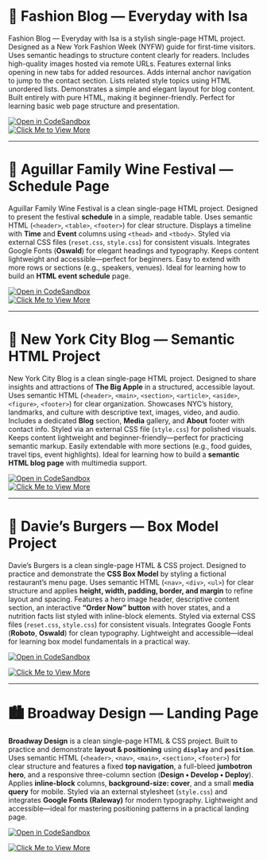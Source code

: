 # 🗽 Fashion Blog — Everyday with Isa  

Fashion Blog — Everyday with Isa is a stylish single-page HTML project.
Designed as a New York Fashion Week (NYFW) guide for first-time visitors.
Uses semantic headings to structure content clearly for readers.
Includes high-quality images hosted via remote URLs.
Features external links opening in new tabs for added resources.
Adds internal anchor navigation to jump to the contact section.
Lists related style topics using HTML unordered lists.
Demonstrates a simple and elegant layout for blog content.
Built entirely with pure HTML, making it beginner-friendly.
Perfect for learning basic web page structure and presentation.

[![Open in CodeSandbox](https://img.shields.io/badge/Open%20in-CodeSandbox-black?style=for-the-badge&logo=codesandbox)](https://codesandbox.io/p/sandbox/github/SunilKumarPeela/FashionBlog)  
[![Click Me to View More](https://img.shields.io/badge/Click%20Me%20to%20View%20More-blue?style=for-the-badge)](https://github.com/SunilKumarPeela/FashionBlog/tree/main)  

---
# 🍷 Aguillar Family Wine Festival — Schedule Page  

Aguillar Family Wine Festival is a clean single-page HTML project.  Designed to present the festival **schedule** in a simple, readable table.  Uses semantic HTML (`<header>`, `<table>`, `<footer>`) for clear structure.  Displays a timeline with **Time** and **Event** columns using `<thead>` and `<tbody>`.  Styled via external CSS files (`reset.css`, `style.css`) for consistent visuals.  Integrates Google Fonts (**Oswald**) for elegant headings and typography.  Keeps content lightweight and accessible—perfect for beginners.  Easy to extend with more rows or sections (e.g., speakers, venues).  Ideal for learning how to build an **HTML event schedule** page.

[![Open in CodeSandbox](https://img.shields.io/badge/Open%20in-CodeSandbox-black?style=for-the-badge&logo=codesandbox)](https://codesandbox.io/p/sandbox/github/SunilKumarPeela/AguillarWineFestival)  
[![Click Me to View More](https://img.shields.io/badge/Click%20Me%20to%20View%20More-blue?style=for-the-badge)](https://github.com/SunilKumarPeela/AguillarWineFestival)  

---


# 🗽 New York City Blog — Semantic HTML Project

New York City Blog is a clean single-page HTML project. Designed to share insights and attractions of **The Big Apple** in a structured, accessible layout. Uses semantic HTML (`<header>`, `<main>`, `<section>`, `<article>`, `<aside>`, `<figure>`, `<footer>`) for clear organization. Showcases NYC’s history, landmarks, and culture with descriptive text, images, video, and audio. Includes a dedicated **Blog** section, **Media** gallery, and **About** footer with contact info. Styled via an external CSS file (`style.css`) for polished visuals. Keeps content lightweight and beginner-friendly—perfect for practicing semantic markup. Easily extendable with more sections (e.g., food guides, travel tips, event highlights). Ideal for learning how to build a **semantic HTML blog page** with multimedia support.

[![Open in CodeSandbox](https://img.shields.io/badge/Open%20in-CodeSandbox-black?style=for-the-badge&logo=codesandbox)](https://codesandbox.io/p/sandbox/github/SunilKumarPeela/SymanticHTML)  
[![Click Me to View More](https://img.shields.io/badge/Click%20Me%20to%20View%20More-blue?style=for-the-badge)](https://github.com/SunilKumarPeela/SymanticHTML)

---

# 🍔 Davie’s Burgers — Box Model Project  

Davie’s Burgers is a clean single-page HTML & CSS project. Designed to practice and demonstrate the **CSS Box Model** by styling a fictional restaurant’s menu page. Uses semantic HTML (`<nav>`, `<div>`, `<ul>`) for clear structure and applies **height, width, padding, border, and margin** to refine layout and spacing. Features a hero image header, descriptive content section, an interactive **“Order Now” button** with hover states, and a nutrition facts list styled with inline-block elements. Styled via external CSS files (`reset.css`, `style.css`) for consistent visuals. Integrates Google Fonts (**Roboto**, **Oswald**) for clean typography. Lightweight and accessible—ideal for learning box model fundamentals in a practical way.  

[![Open in CodeSandbox](https://img.shields.io/badge/Open%20in-CodeSandbox-black?style=for-the-badge&logo=codesandbox)](https://codesandbox.io/p/sandbox/github/SunilKumarPeela/The-Box-Model-Davie-s-Burgers)

[![Click Me to View More](https://img.shields.io/badge/Click%20Me%20to%20View%20More-blue?style=for-the-badge)](https://github.com/SunilKumarPeela/The-Box-Model-Davie-s-Burgers/tree/main)  


---

# 🏙️ Broadway Design — Landing Page  

**Broadway Design** is a clean single-page HTML & CSS project. Built to practice and demonstrate **layout & positioning** using **`display`** and **`position`**. Uses semantic HTML (`<header>`, `<nav>`, `<main>`, `<section>`, `<footer>`) for clear structure and features a fixed **top navigation**, a full-bleed **jumbotron hero**, and a responsive three-column section (**Design • Develop • Deploy**). Applies **inline-block** columns, **background-size: cover**, and a small **media query** for mobile. Styled via an external stylesheet (`style.css`) and integrates **Google Fonts (Raleway)** for modern typography. Lightweight and accessible—ideal for mastering positioning patterns in a practical landing page.  

[![Open in CodeSandbox](https://img.shields.io/badge/Open%20in-CodeSandbox-black?style=for-the-badge&logo=codesandbox)](https://codesandbox.io/p/sandbox/github/SunilKumarPeela/BroadwayPositionDisplay)

[![Click Me to View More](https://img.shields.io/badge/Click%20Me%20to%20View%20More-blue?style=for-the-badge)](https://github.com/SunilKumarPeela/BroadwayPositionDisplay)  


